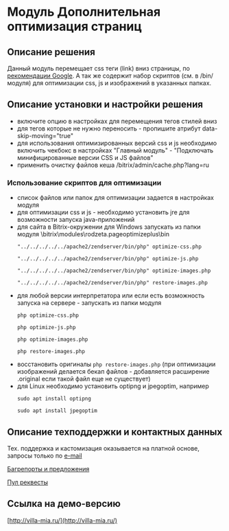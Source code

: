 ﻿
# Модуль Дополнительная оптимизация страниц

## Описание решения

Данный модуль перемещает css теги (link) вниз страницы, по [рекомендации Google](https://developers.google.com/speed/docs/insights/OptimizeCSSDelivery?hl=ru).
А так же содержит набор скриптов (см. в /bin/ модуля) для оптимизации css, js и изображений в указанных папках.

## Описание установки и настройки решения

- включите опцию в настройках для перемещения тегов стилей вниз
- для тегов которые не нужно переносить - пропишите атрибут data-skip-moving="true"
- для использования оптимизированных версий css и js необходимо включить чекбокс в настройках "Главный модуль" - "Подключать минифицированные версии CSS и JS файлов"
- применить очистку файлов кеша /bitrix/admin/cache.php?lang=ru

### Использование скриптов для оптимизации

- список файлов или папок для оптимизации задается в настройках модуля
- для оптимизации css и js - необходимо установить jre для возможности запуска java-приложений
- для сайта в Bitrix-окружении для Windows запускать из папки модуля \bitrix\modules\rodzeta.pageoptimizeplus\bin
    ```
    "../../../../../apache2/zendserver/bin/php" optimize-css.php

    "../../../../../apache2/zendserver/bin/php" optimize-js.php

    "../../../../../apache2/zendserver/bin/php" optimize-images.php

    "../../../../../apache2/zendserver/bin/php" restore-images.php
    ```
- для любой версии интерпретатора или если есть возможность запуска на сервере - запускать из папки модуля
    ```
    php optimize-css.php

    php optimize-js.php

    php optimize-images.php

    php restore-images.php
    ```
- восстановить оригиналы `php restore-images.php` (при оптимизации изображений делается бекап файлов - добавляется расширение .original если такой файл еще не существует)
- для Linux необходимо установить optipng и jpegoptim, например
    ```
    sudo apt install optipng

    sudo apt install jpegoptim
    ```

## Описание техподдержки и контактных данных

Тех. поддержка и кастомизация оказывается на платной основе, запросы только по [e-mail](mailto:rivetweb@yandex.ru)

[Багрепорты и предложения](https://github.com/rivetweb/rodzeta.pageoptimizeplus/issues)

[Пул реквесты](https://github.com/rivetweb/rodzeta.pageoptimizeplus/pulls)

## Ссылка на демо-версию

[http://villa-mia.ru/](http://villa-mia.ru/)
